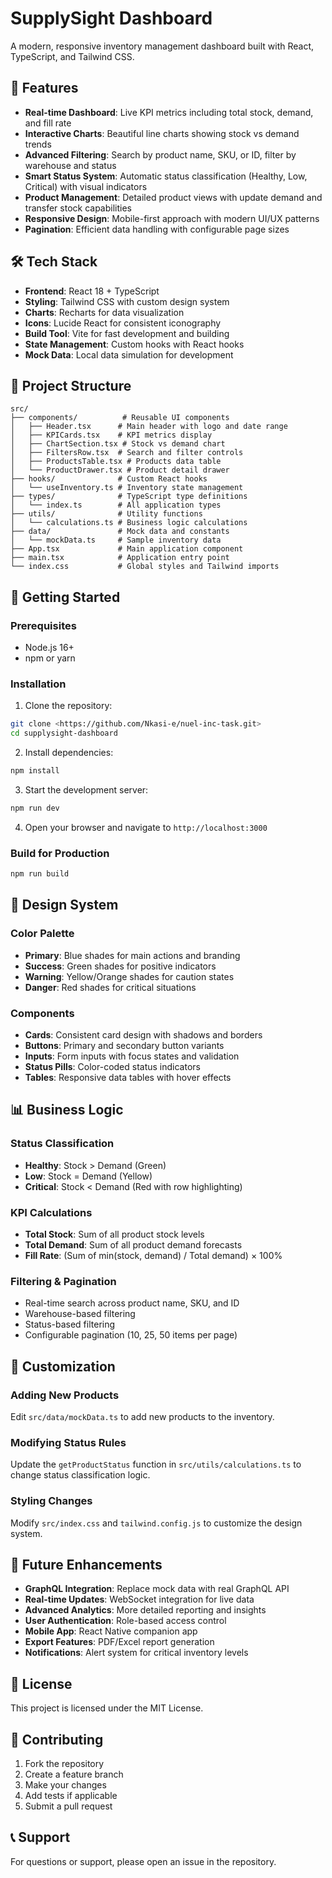 # SupplySight Dashboard

A modern, responsive inventory management dashboard built with React, TypeScript, and Tailwind CSS.

## 🚀 Features

- **Real-time Dashboard**: Live KPI metrics including total stock, demand, and fill rate
- **Interactive Charts**: Beautiful line charts showing stock vs demand trends
- **Advanced Filtering**: Search by product name, SKU, or ID, filter by warehouse and status
- **Smart Status System**: Automatic status classification (Healthy, Low, Critical) with visual indicators
- **Product Management**: Detailed product views with update demand and transfer stock capabilities
- **Responsive Design**: Mobile-first approach with modern UI/UX patterns
- **Pagination**: Efficient data handling with configurable page sizes

## 🛠️ Tech Stack

- **Frontend**: React 18 + TypeScript
- **Styling**: Tailwind CSS with custom design system
- **Charts**: Recharts for data visualization
- **Icons**: Lucide React for consistent iconography
- **Build Tool**: Vite for fast development and building
- **State Management**: Custom hooks with React hooks
- **Mock Data**: Local data simulation for development

## 📁 Project Structure

```
src/
├── components/          # Reusable UI components
│   ├── Header.tsx      # Main header with logo and date range
│   ├── KPICards.tsx    # KPI metrics display
│   ├── ChartSection.tsx # Stock vs demand chart
│   ├── FiltersRow.tsx  # Search and filter controls
│   ├── ProductsTable.tsx # Products data table
│   └── ProductDrawer.tsx # Product detail drawer
├── hooks/              # Custom React hooks
│   └── useInventory.ts # Inventory state management
├── types/              # TypeScript type definitions
│   └── index.ts        # All application types
├── utils/              # Utility functions
│   └── calculations.ts # Business logic calculations
├── data/               # Mock data and constants
│   └── mockData.ts     # Sample inventory data
├── App.tsx             # Main application component
├── main.tsx            # Application entry point
└── index.css           # Global styles and Tailwind imports
```

## 🚀 Getting Started

### Prerequisites

- Node.js 16+ 
- npm or yarn

### Installation

1. Clone the repository:
```bash
git clone <https://github.com/Nkasi-e/nuel-inc-task.git>
cd supplysight-dashboard
```

2. Install dependencies:
```bash
npm install
```

3. Start the development server:
```bash
npm run dev
```

4. Open your browser and navigate to `http://localhost:3000`

### Build for Production

```bash
npm run build
```

## 🎨 Design System

### Color Palette
- **Primary**: Blue shades for main actions and branding
- **Success**: Green shades for positive indicators
- **Warning**: Yellow/Orange shades for caution states
- **Danger**: Red shades for critical situations

### Components
- **Cards**: Consistent card design with shadows and borders
- **Buttons**: Primary and secondary button variants
- **Inputs**: Form inputs with focus states and validation
- **Status Pills**: Color-coded status indicators
- **Tables**: Responsive data tables with hover effects

## 📊 Business Logic

### Status Classification
- **Healthy**: Stock > Demand (Green)
- **Low**: Stock = Demand (Yellow)
- **Critical**: Stock < Demand (Red with row highlighting)

### KPI Calculations
- **Total Stock**: Sum of all product stock levels
- **Total Demand**: Sum of all product demand forecasts
- **Fill Rate**: (Sum of min(stock, demand) / Total demand) × 100%

### Filtering & Pagination
- Real-time search across product name, SKU, and ID
- Warehouse-based filtering
- Status-based filtering
- Configurable pagination (10, 25, 50 items per page)

## 🔧 Customization

### Adding New Products
Edit `src/data/mockData.ts` to add new products to the inventory.

### Modifying Status Rules
Update the `getProductStatus` function in `src/utils/calculations.ts` to change status classification logic.

### Styling Changes
Modify `src/index.css` and `tailwind.config.js` to customize the design system.

## 🚀 Future Enhancements

- **GraphQL Integration**: Replace mock data with real GraphQL API
- **Real-time Updates**: WebSocket integration for live data
- **Advanced Analytics**: More detailed reporting and insights
- **User Authentication**: Role-based access control
- **Mobile App**: React Native companion app
- **Export Features**: PDF/Excel report generation
- **Notifications**: Alert system for critical inventory levels

## 📝 License

This project is licensed under the MIT License.

## 🤝 Contributing

1. Fork the repository
2. Create a feature branch
3. Make your changes
4. Add tests if applicable
5. Submit a pull request

## 📞 Support

For questions or support, please open an issue in the repository.
